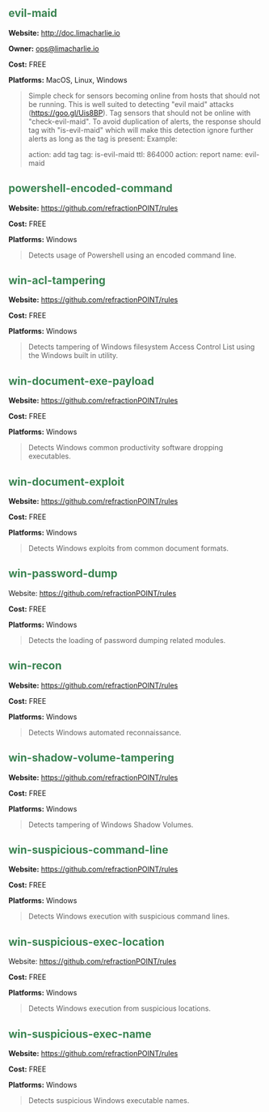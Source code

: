 <!-- leave the empty title here... the image below displays the info BUT the platform requires something here -->
### 

## <span style="color:#3b8452">evil-maid</span>

**Website:** http://doc.limacharlie.io

**Owner:** ops@limacharlie.io

**Cost:** FREE

**Platforms:** MacOS, Linux, Windows

>Simple check for sensors becoming online from hosts that should not be running. This is well suited to detecting "evil maid" attacks (https://goo.gl/Uis8BP). Tag sensors that should not be online with "check-evil-maid". To avoid duplication of alerts, the response should tag with "is-evil-maid" which will make this detection ignore further alerts as long as the tag is present: Example:
>
>action: add tag tag: is-evil-maid ttl: 864000
>action: report name: evil-maid


## <span style="color:#3b8452">powershell-encoded-command
</span>

**Website:** https://github.com/refractionPOINT/rules

**Cost:** FREE

**Platforms:** Windows

> Detects usage of Powershell using an encoded command line.

## <span style="color:#3b8452">win-acl-tampering
</span>

**Website:** https://github.com/refractionPOINT/rules

**Cost:** FREE

**Platforms:** Windows

>Detects tampering of Windows filesystem Access Control List using the Windows built in utility.

## <span style="color:#3b8452">win-document-exe-payload</span>

**Website:** https://github.com/refractionPOINT/rules

**Cost:** FREE

**Platforms:** Windows

>Detects Windows common productivity software dropping executables.

## <span style="color:#3b8452">win-document-exploit
</span>

**Website:** https://github.com/refractionPOINT/rules

**Cost:** FREE

**Platforms:** Windows

>Detects Windows exploits from common document formats.

## <span style="color:#3b8452">win-password-dump</span>

Website: https://github.com/refractionPOINT/rules

**Cost:** FREE

**Platforms:** Windows

>Detects the loading of password dumping related modules.

## <span style="color:#3b8452">win-recon</span>

**Website:** https://github.com/refractionPOINT/rules

**Cost:** FREE

**Platforms:** Windows

>Detects Windows automated reconnaissance.

## <span style="color:#3b8452">win-shadow-volume-tampering</span>

**Website:** https://github.com/refractionPOINT/rules

**Cost:** FREE

**Platforms:** Windows

>Detects tampering of Windows Shadow Volumes.

## <span style="color:#3b8452">win-suspicious-command-line
</span>

**Website:** https://github.com/refractionPOINT/rules

**Cost:** FREE

**Platforms:** Windows

>Detects Windows execution with suspicious command lines.

## <span style="color:#3b8452">win-suspicious-exec-location</span>

Website: https://github.com/refractionPOINT/rules

**Cost:** FREE

**Platforms:** Windows

>Detects Windows execution from suspicious locations.

## <span style="color:#3b8452">win-suspicious-exec-name</span>

**Website:** https://github.com/refractionPOINT/rules

**Cost:** FREE

**Platforms:** Windows

>Detects suspicious Windows executable names.
